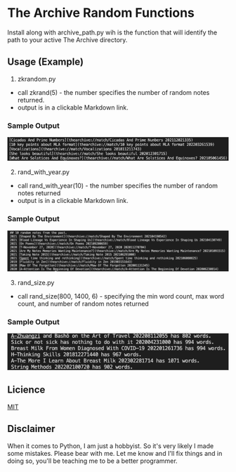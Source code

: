# The Archive Random Functions
Install along with archive_path.py wih is the function that will identify the path to your active The Archive directory.

## Usage (Example)
1. zkrandom.py
- call zkrand(5) - the number specifies the number of random notes returned.
- output is in a clickable Markdown link. 
### Sample Output
![zkrandom](./media/zkrandom.png)

2. rand_with_year.py
- call rand_with_year(10) - the number specifies the number of random notes returned
- output is in a clickable Markdown link. 
### Sample Output
![rand_with_year](./media/rand_with_year.png)

3. rand_size.py
- call rand_size(800, 1400, 6) - specifying the min word count, max word count, and number of random notes returned
### Sample Output
![rand_size](./media/rand_size.png)

## Licience
[MIT](./LICENSE.md)


## Disclaimer
When it comes to Python, I am just a hobbyist. So it's very likely I made some mistakes. Please bear with me. Let me know and I'll fix things and in doing so, you'll be teaching me to be a better programmer.

